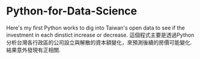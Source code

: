 # Python-for-Data-Science
Here's my first Python works to dig into Taiwan's open data to see if the investment in each dinstict increase or decrease. 這個程式主要是透過Python分析台灣各行政區的公司設立與解散的資本額變化，來預測後續的房價可能變化. 結果意外發現有正相關.
